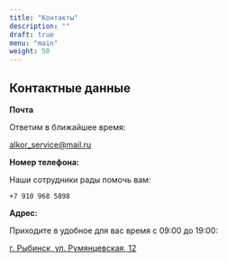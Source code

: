 ```yaml
---
title: "Контакты"
description: ""
draft: true
menu: "main"
weight: 50
---
```


## Контактные данные


**Почта**

Ответим в ближайшее время:

alkor_service@mail.ru

**Номер телефона:**

Наши сотрудники рады помочь вам:

    +7 910 968 5898

**Адрес:**

Приходите в удобное для вас время с 09:00 до 19:00:

[г. Рыбинск, ул. Румянцевская, 12](https://www.google.ru/maps/place/Румянцевская+ул.,+12,+Рыбинск,+Ярославская+обл.,+152901/@58.0499432,38.8432705,17z/data=!3m1!4b1!4m5!3m4!1s0x46b2117116d5ef29:0x72760ac33d472007!8m2!3d58.0499432!4d38.8454592 "Перейти в Google Maps")